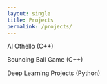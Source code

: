 ```yaml
---
layout: single
title: Projects
permalink: /projects/
---
```


AI Othello (C++)

Bouncing Ball Game (C++)

Deep Learning Projects (Python)
